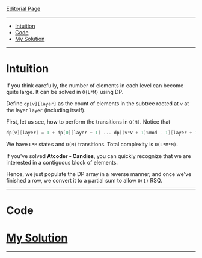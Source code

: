 
[Editorial Page](../microsoft-set-1.md)

----

<!-- vim-markdown-toc GFM -->

* [Intuition](#intuition)
* [Code](#code)
* [My Solution](#my-solution)

<!-- vim-markdown-toc -->

----

# Intuition
If you think carefully, the number of elements in each level can become quite large. It can be solved in `O(L*M)` using DP.

Define `dp[v][layer]` as the count of elements in the subtree rooted at `v` at the layer `layer` (including itself).

First, let us see, how to perform the transitions in `O(M)`. Notice that

```cpp
dp[v][layer] = 1 + dp[0][layer + 1] ... dp[(v*V + 1)%mod - 1][layer + 1]
```

We have `L*M` states and `O(M)` transitions. Total complexity is `O(L*M*M)`.

If you've solved **Atcoder - Candies**, you can quickly recognize that we are interested in a contiguous block of elements.

Hence, we just populate the DP array in a reverse manner, and once we've finished a row, we convert it to a partial sum to allow `O(1)` RSQ.

----

# Code
# [My Solution](solution.cpp)

----
